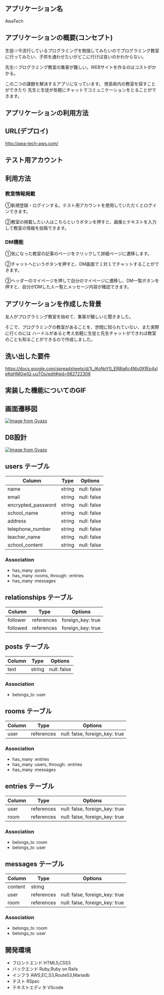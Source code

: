 

## アプリケーション名 
  AwaTech

## アプリケーションの概要(コンセプト)
  
  生徒⇨今流行しているプログラミングを勉強してみたいのでプログラミング教室に行ってみたい、子供を通わせたいがどこに行けば良いのかわからない。

  先生⇨プログラミング教室の集客が難しい。WEBサイトを作るのはコストがかかる。

  この二つの課題を解決するアプリになっています。
  徳島県内の教室を探すことができたり
  先生と生徒が気軽にチャットでコミュニケーションをとることができます。

## アプリケーションの利用方法

## URL(デプロイ)
http://awa-tech-aws.com/

## テスト用アカウント


## 利用方法
### 教室情報掲載

①新規登録・ログインする。テスト用アカウントを使用していただくとログインできます。

②教室の掲載したい人はこちらというボタンを押すと、画像とテキストを入力して教室の情報を投稿できます。

### DM機能
①気になった教室の記事のページをクリックして詳細ページに遷移します。

②チャットへというボタンを押すと、DM画面で１対１でチャットすることができます。

③ヘッダーのマイページを押して自分のマイページに遷移し、DM一覧ボタンを押すと、自分がDMした人一覧とメッセージ内容が確認できます。






## アプリケーションを作成した背景

友人がプログラミング教室を始めて、集客が難しいと聞きました。

そこで、プログラミングの教室があることを、世間に知られていない、また実際に行くのには
ハードルがあると考え気軽に生徒と先生チャットができれば教室のことも知ることができるので作成しました。

## 洗い出した要件

https://docs.google.com/spreadsheets/d/1j_iKoNoY0_ER8la6c4Mu0XfEp4xleKqHMGwlQ-uuTOs/edit#gid=982722306



## 実装した機能についてのGIF

## 画面遷移図
[![Image from Gyazo](https://i.gyazo.com/3cac493de6aa2cca6797dc8ab717dde2.png)](https://gyazo.com/3cac493de6aa2cca6797dc8ab717dde2)



## DB設計
[![Image from Gyazo](https://i.gyazo.com/a554b890c7cdf9b7cd948ba272e82f49.png)](https://gyazo.com/a554b890c7cdf9b7cd948ba272e82f49)


## users テーブル

| Column             | Type   | Options     |
| ------------------ | ------ | ----------- |
| name               | string | null: false |
| email              | string | null: false |
| encrypted_password | string | null: false |
| school_name                | string | null: false |
| address                    | string | null: false |
| telephone_number           | string | null: false |
| teacher_name               | string | null: false |
| school_content             | string | null: false |

### Association

- has_many :posts
- has_many :rooms, through: :entries
- has_many :messages

## relationships テーブル

| Column     | Type       | Options           |
| ------     | ------     | ------------------|
| follower   | references | foreign_key: true |
| followed   | references | foreign_key: true |



## posts テーブル

| Column | Type   | Options     |
| ------ | ------ | ----------- |
| text   | string | null: false |

### Association
- belongs_to :user


## rooms テーブル

| Column | Type       | Options                        |
| ------ | ------     | -------------------------------|
| user   | references | null: false, foreign_key: true |

### Association

- has_many :entries
- has_many :users, through: :entries
- has_many :messages

## entries テーブル

| Column | Type       | Options                        |
| ------ | ---------- | ------------------------------ |
| user   | references | null: false, foreign_key: true |
| room   | references | null: false, foreign_key: true |

### Association

- belongs_to :room
- belongs_to :user


## messages テーブル

| Column  | Type       | Options                        |
| ------- | ---------- | ------------------------------ |
| content | string     |                                |
| user    | references | null: false, foreign_key: true |
| room    | references | null: false, foreign_key: true |

### Association

- belongs_to :room
- belongs_to :user


## 開発環境

- フロントエンド HTML5,CSS3
- バックエンド Ruby,Ruby on Rails
- インフラ AWS,EC,S3,Route53,Mariadb
- テスト RSpec
- テキストエディタ VScode
